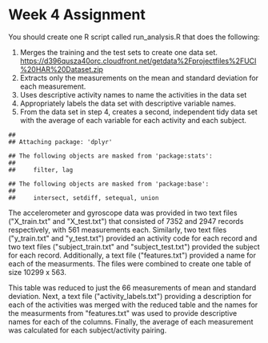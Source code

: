 Week 4 Assignment
=================

You should create one R script called run\_analysis.R that does the
following:

1.  Merges the training and the test sets to create one data set.
    <https://d396qusza40orc.cloudfront.net/getdata%2Fprojectfiles%2FUCI%20HAR%20Dataset.zip>
2.  Extracts only the measurements on the mean and standard deviation
    for each measurement.
3.  Uses descriptive activity names to name the activities in the data
    set
4.  Appropriately labels the data set with descriptive variable names.
5.  From the data set in step 4, creates a second, independent tidy data
    set with the average of each variable for each activity and
    each subject.

<!-- -->

    ## 
    ## Attaching package: 'dplyr'

    ## The following objects are masked from 'package:stats':
    ## 
    ##     filter, lag

    ## The following objects are masked from 'package:base':
    ## 
    ##     intersect, setdiff, setequal, union

The accelerometer and gyroscope data was provided in two text files
("X\_train.txt" and "X\_test.txt") that consisted of 7352 and 2947
records respectively, with 561 measurements each. Similarly, two text
files ("y\_train.txt" and "y\_test.txt") provided an activity code for
each record and two text files ("subject\_train.txt" and
"subject\_test.txt") provided the subject for each record. Additionally,
a text file ("features.txt") provided a name for each of the
measurments. The files were combined to create one table of size 10299 x
563.

This table was reduced to just the 66 measurements of mean and standard
deviation. Next, a text file ("activity\_labels.txt") providing a
description for each of the activities was merged with the reduced table
and the names for the measurments from "features.txt" was used to
provide descriptive names for each of the columns. Finally, the average
of each measurement was calculated for each subject/activity pairing.
